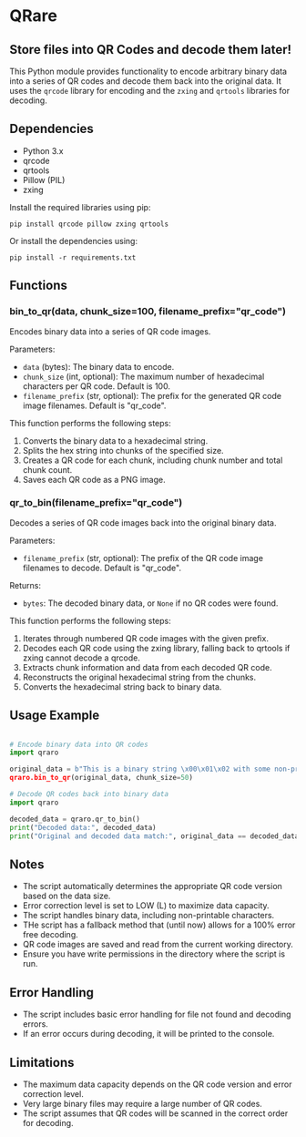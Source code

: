 # QRare

## Store files into QR Codes and decode them later!

This Python module provides functionality to encode arbitrary binary data into a series of QR codes and decode them back into the original data. It uses the `qrcode` library for encoding and the `zxing` and `qrtools` libraries for decoding.

## Dependencies

- Python 3.x
- qrcode
- qrtools
- Pillow (PIL)
- zxing

Install the required libraries using pip:

`pip install qrcode pillow zxing qrtools`

Or install the dependencies using:

`pip install -r requirements.txt`

## Functions

### bin_to_qr(data, chunk_size=100, filename_prefix="qr_code")

Encodes binary data into a series of QR code images.

Parameters:
- `data` (bytes): The binary data to encode.
- `chunk_size` (int, optional): The maximum number of hexadecimal characters per QR code. Default is 100.
- `filename_prefix` (str, optional): The prefix for the generated QR code image filenames. Default is "qr_code".

This function performs the following steps:
1. Converts the binary data to a hexadecimal string.
2. Splits the hex string into chunks of the specified size.
3. Creates a QR code for each chunk, including chunk number and total chunk count.
4. Saves each QR code as a PNG image.

### qr_to_bin(filename_prefix="qr_code")

Decodes a series of QR code images back into the original binary data.

Parameters:
- `filename_prefix` (str, optional): The prefix of the QR code image filenames to decode. Default is "qr_code".

Returns:
- `bytes`: The decoded binary data, or `None` if no QR codes were found.

This function performs the following steps:
1. Iterates through numbered QR code images with the given prefix.
2. Decodes each QR code using the zxing library, falling back to qrtools if zxing cannot decode a qrcode.
3. Extracts chunk information and data from each decoded QR code.
4. Reconstructs the original hexadecimal string from the chunks.
5. Converts the hexadecimal string back to binary data.

## Usage Example

```python

# Encode binary data into QR codes
import qraro

original_data = b"This is a binary string \x00\x01\x02 with some non-printable characters.
qraro.bin_to_qr(original_data, chunk_size=50)

# Decode QR codes back into binary data
import qraro

decoded_data = qraro.qr_to_bin()
print("Decoded data:", decoded_data)
print("Original and decoded data match:", original_data == decoded_data)

```

## Notes

- The script automatically determines the appropriate QR code version based on the data size.
- Error correction level is set to LOW (L) to maximize data capacity.
- The script handles binary data, including non-printable characters.
- THe script has a fallback method that (until now) allows for a 100% error free decoding.
- QR code images are saved and read from the current working directory.
- Ensure you have write permissions in the directory where the script is run.

## Error Handling

- The script includes basic error handling for file not found and decoding errors.
- If an error occurs during decoding, it will be printed to the console.

## Limitations

- The maximum data capacity depends on the QR code version and error correction level.
- Very large binary files may require a large number of QR codes.
- The script assumes that QR codes will be scanned in the correct order for decoding.
